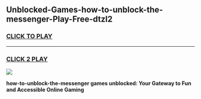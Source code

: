 
## Unblocked-Games-how-to-unblock-the-messenger-Play-Free-dtzl2
<h3>
<a href="https://premium76.site?title=how-to-unblock-the-messenger&ref=23A">CLICK TO PLAY</a></h3>
<hr>

<h3>
<a href="https://premium76.site?title=how-to-unblock-the-messenger&ref=23A">CLICK 2 PLAY</a>
  
</h3>

<a href="https://premium76.site?title=how-to-unblock-the-messenger&ref=23A"><img src="https://clearcache.store/games.png"></a>


**how-to-unblock-the-messenger games unblocked: Your Gateway to Fun and Accessible Online Gaming**
